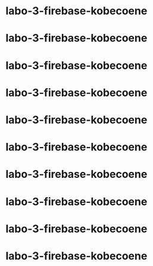 # labo-3-firebase-kobecoene
# labo-3-firebase-kobecoene
# labo-3-firebase-kobecoene
# labo-3-firebase-kobecoene
# labo-3-firebase-kobecoene
# labo-3-firebase-kobecoene
# labo-3-firebase-kobecoene
# labo-3-firebase-kobecoene
# labo-3-firebase-kobecoene
# labo-3-firebase-kobecoene
